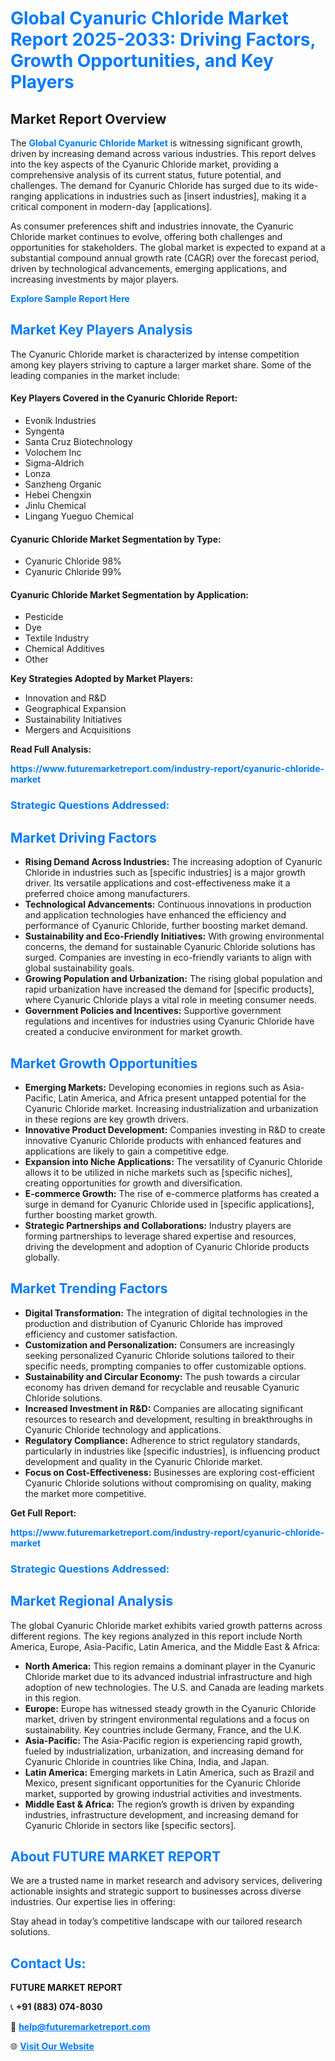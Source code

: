 <h1 style="color: #007BFF;">Global Cyanuric Chloride Market Report 2025-2033: Driving Factors, Growth Opportunities, and Key Players</h1>

<section id="overview">
<h2>Market Report Overview</h2>
<p>The <a href="https://www.futuremarketreport.com/industry-report/cyanuric-chloride-market" style="color: #007BFF; text-decoration: none;"><strong>Global Cyanuric Chloride Market</strong></a> is witnessing significant growth, driven by increasing demand across various industries. This report delves into the key aspects of the Cyanuric Chloride market, providing a comprehensive analysis of its current status, future potential, and challenges. The demand for Cyanuric Chloride has surged due to its wide-ranging applications in industries such as [insert industries], making it a critical component in modern-day [applications].</p>
<p>As consumer preferences shift and industries innovate, the Cyanuric Chloride market continues to evolve, offering both challenges and opportunities for stakeholders. The global market is expected to expand at a substantial compound annual growth rate (CAGR) over the forecast period, driven by technological advancements, emerging applications, and increasing investments by major players.</p>
</section>

<section id="overview">
<p><a href="https://www.futuremarketreport.com/request-sample/reportId=60164" style="color: #007BFF; text-decoration: none;"><strong>Explore Sample Report Here</strong></a></p>
</section>

<section id="key-players">
<h2 style="color: #007BFF;">Market Key Players Analysis</h2>
<p>The Cyanuric Chloride market is characterized by intense competition among key players striving to capture a larger market share. Some of the leading companies in the market include:</p>
<h4>Key Players Covered in the Cyanuric Chloride Report:</h4>
<ul><li>Evonik Industries</li><li>Syngenta</li><li>Santa Cruz Biotechnology</li><li>Volochem Inc</li><li>Sigma-Aldrich</li><li>Lonza</li><li>Sanzheng Organic</li><li>Hebei Chengxin</li><li>Jinlu Chemical</li><li>Lingang Yueguo Chemical</li></ul>
<h4>Cyanuric Chloride Market Segmentation by Type:</h4>
<ul><li>Cyanuric Chloride 98%</li><li>Cyanuric Chloride 99%</li></ul>

<h4>Cyanuric Chloride Market Segmentation by Application:</h4>
<ul><li>Pesticide</li><li>Dye</li><li>Textile Industry</li><li>Chemical Additives</li><li>Other</li></ul>
<p><strong>Key Strategies Adopted by Market Players:</strong></p>
<ul>
<li>Innovation and R&D</li>
<li>Geographical Expansion</li>
<li>Sustainability Initiatives</li>
<li>Mergers and Acquisitions</li>
</ul>
</section>

<section>
<p><strong>Read Full Analysis: </strong></p><a href="https://www.futuremarketreport.com/industry-report/cyanuric-chloride-market" style="color: #007BFF; text-decoration: none;"><strong>https://www.futuremarketreport.com/industry-report/cyanuric-chloride-market</strong></a>
<h3 style="color: #007BFF;">Strategic Questions Addressed:</h3>
</section>

<section id="driving-factors">
<h2 style="color: #007BFF;">Market Driving Factors</h2>
<ul>
<li><strong>Rising Demand Across Industries:</strong> The increasing adoption of Cyanuric Chloride in industries such as [specific industries] is a major growth driver. Its versatile applications and cost-effectiveness make it a preferred choice among manufacturers.</li>
<li><strong>Technological Advancements:</strong> Continuous innovations in production and application technologies have enhanced the efficiency and performance of Cyanuric Chloride, further boosting market demand.</li>
<li><strong>Sustainability and Eco-Friendly Initiatives:</strong> With growing environmental concerns, the demand for sustainable Cyanuric Chloride solutions has surged. Companies are investing in eco-friendly variants to align with global sustainability goals.</li>
<li><strong>Growing Population and Urbanization:</strong> The rising global population and rapid urbanization have increased the demand for [specific products], where Cyanuric Chloride plays a vital role in meeting consumer needs.</li>
<li><strong>Government Policies and Incentives:</strong> Supportive government regulations and incentives for industries using Cyanuric Chloride have created a conducive environment for market growth.</li>
</ul>
</section>

<section id="growth-opportunities">
<h2 style="color: #007BFF;">Market Growth Opportunities</h2>
<ul>
<li><strong>Emerging Markets:</strong> Developing economies in regions such as Asia-Pacific, Latin America, and Africa present untapped potential for the Cyanuric Chloride market. Increasing industrialization and urbanization in these regions are key growth drivers.</li>
<li><strong>Innovative Product Development:</strong> Companies investing in R&D to create innovative Cyanuric Chloride products with enhanced features and applications are likely to gain a competitive edge.</li>
<li><strong>Expansion into Niche Applications:</strong> The versatility of Cyanuric Chloride allows it to be utilized in niche markets such as [specific niches], creating opportunities for growth and diversification.</li>
<li><strong>E-commerce Growth:</strong> The rise of e-commerce platforms has created a surge in demand for Cyanuric Chloride used in [specific applications], further boosting market growth.</li>
<li><strong>Strategic Partnerships and Collaborations:</strong> Industry players are forming partnerships to leverage shared expertise and resources, driving the development and adoption of Cyanuric Chloride products globally.</li>
</ul>
</section>

<section id="trending-factors">
<h2 style="color: #007BFF;">Market Trending Factors</h2>
<ul>
<li><strong>Digital Transformation:</strong> The integration of digital technologies in the production and distribution of Cyanuric Chloride has improved efficiency and customer satisfaction.</li>
<li><strong>Customization and Personalization:</strong> Consumers are increasingly seeking personalized Cyanuric Chloride solutions tailored to their specific needs, prompting companies to offer customizable options.</li>
<li><strong>Sustainability and Circular Economy:</strong> The push towards a circular economy has driven demand for recyclable and reusable Cyanuric Chloride solutions.</li>
<li><strong>Increased Investment in R&D:</strong> Companies are allocating significant resources to research and development, resulting in breakthroughs in Cyanuric Chloride technology and applications.</li>
<li><strong>Regulatory Compliance:</strong> Adherence to strict regulatory standards, particularly in industries like [specific industries], is influencing product development and quality in the Cyanuric Chloride market.</li>
<li><strong>Focus on Cost-Effectiveness:</strong> Businesses are exploring cost-efficient Cyanuric Chloride solutions without compromising on quality, making the market more competitive.</li>
</ul>
</section>

<section>
<p><strong>Get Full Report: </strong></p><a href="https://www.futuremarketreport.com/industry-report/cyanuric-chloride-market" style="color: #007BFF; text-decoration: none;"><strong>https://www.futuremarketreport.com/industry-report/cyanuric-chloride-market</strong></a>
<h3 style="color: #007BFF;">Strategic Questions Addressed:</h3>
</section>


<section id="regional-analysis">
<h2 style="color: #007BFF;">Market Regional Analysis</h2>
<p>The global Cyanuric Chloride market exhibits varied growth patterns across different regions. The key regions analyzed in this report include North America, Europe, Asia-Pacific, Latin America, and the Middle East & Africa:</p>
<ul>
<li><strong>North America:</strong> This region remains a dominant player in the Cyanuric Chloride market due to its advanced industrial infrastructure and high adoption of new technologies. The U.S. and Canada are leading markets in this region.</li>
<li><strong>Europe:</strong> Europe has witnessed steady growth in the Cyanuric Chloride market, driven by stringent environmental regulations and a focus on sustainability. Key countries include Germany, France, and the U.K.</li>
<li><strong>Asia-Pacific:</strong> The Asia-Pacific region is experiencing rapid growth, fueled by industrialization, urbanization, and increasing demand for Cyanuric Chloride in countries like China, India, and Japan.</li>
<li><strong>Latin America:</strong> Emerging markets in Latin America, such as Brazil and Mexico, present significant opportunities for the Cyanuric Chloride market, supported by growing industrial activities and investments.</li>
<li><strong>Middle East & Africa:</strong> The region’s growth is driven by expanding industries, infrastructure development, and increasing demand for Cyanuric Chloride in sectors like [specific sectors].</li>
</ul>
</section>

<footer>
<h2 style="color: #007BFF;">About FUTURE MARKET REPORT</h2>
<p>We are a trusted name in market research and advisory services, delivering actionable insights and strategic support to businesses across diverse industries. Our expertise lies in offering:</p>

<p>Stay ahead in today’s competitive landscape with our tailored research solutions.</p>

<h2 style="color: #007BFF;">Contact Us:</h2>
<p><strong>FUTURE MARKET REPORT</strong></p>
<p>📞 <strong>+91 (883) 074-8030</strong></p>
<p>📧 <strong><a href="mailto:help@futuremarketreport.com" style="color: #007BFF;">help@futuremarketreport.com</a></strong></p>
<p>🌐 <strong><a href="https://www.futuremarketreport.com/" style="color: #007BFF;">Visit Our Website</a></strong></p>
</footer>